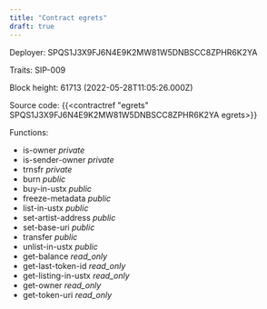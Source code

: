 ```yaml
---
title: "Contract egrets"
draft: true
---
```

Deployer: SPQS1J3X9FJ6N4E9K2MW81W5DNBSCC8ZPHR6K2YA

Traits:
SIP-009 



Block height: 61713 (2022-05-28T11:05:26.000Z)

Source code: {{<contractref "egrets" SPQS1J3X9FJ6N4E9K2MW81W5DNBSCC8ZPHR6K2YA egrets>}}

Functions:

* is-owner _private_
* is-sender-owner _private_
* trnsfr _private_
* burn _public_
* buy-in-ustx _public_
* freeze-metadata _public_
* list-in-ustx _public_
* set-artist-address _public_
* set-base-uri _public_
* transfer _public_
* unlist-in-ustx _public_
* get-balance _read_only_
* get-last-token-id _read_only_
* get-listing-in-ustx _read_only_
* get-owner _read_only_
* get-token-uri _read_only_
